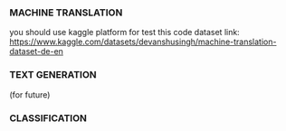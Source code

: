 ### MACHINE TRANSLATION
you should use kaggle platform for test this code
dataset link: https://www.kaggle.com/datasets/devanshusingh/machine-translation-dataset-de-en
### TEXT GENERATION
  (for future)
### CLASSIFICATION
  
